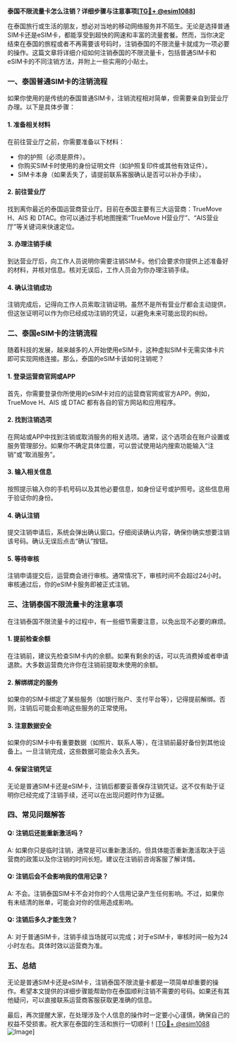**泰国不限流量卡怎么注销？详细步骤与注意事项[[TG💪+ @esim1088](https://t.me/s/esim1088)]**

在泰国旅行或生活的朋友，想必对当地的移动网络服务并不陌生。无论是选择普通SIM卡还是eSIM卡，都能享受到超快的网速和丰富的流量套餐。然而，当你决定结束在泰国的旅程或者不再需要该号码时，注销泰国的不限流量卡就成为一项必要的操作。这篇文章将详细介绍如何注销泰国的不限流量卡，包括普通SIM卡和eSIM卡的不同注销方法，并附上一些实用的小贴士。

### **一、泰国普通SIM卡的注销流程**

如果你使用的是传统的泰国普通SIM卡，注销流程相对简单，但需要亲自到营业厅办理。以下是具体步骤：

#### **1. 准备相关材料**
在前往营业厅之前，你需要准备以下材料：
- 你的护照（必须是原件）。
- 你购买SIM卡时使用的身份证明文件（如护照复印件或其他有效证件）。
- SIM卡本身（如果丢失了，请提前联系客服确认是否可以补办手续）。

#### **2. 前往营业厅**
找到离你最近的泰国运营商营业厅。目前在泰国主要有三大运营商：TrueMove H、AIS 和 DTAC。你可以通过手机地图搜索“TrueMove H营业厅”、“AIS营业厅”等关键词来快速定位。

#### **3. 办理注销手续**
到达营业厅后，向工作人员说明你需要注销SIM卡。他们会要求你提供上述准备好的材料，并核对信息。核对无误后，工作人员会为你办理注销手续。

#### **4. 确认注销成功**
注销完成后，记得向工作人员索取注销证明。虽然不是所有营业厅都会主动提供，但这张证明可以作为你已经成功注销的凭证，以避免未来可能出现的纠纷。

### **二、泰国eSIM卡的注销流程**

随着科技的发展，越来越多的人开始使用eSIM卡，这种虚拟SIM卡无需实体卡片即可实现网络连接。那么，泰国的eSIM卡该如何注销呢？

#### **1. 登录运营商官网或APP**
首先，你需要登录你所使用的eSIM卡对应的运营商官网或官方APP。例如，TrueMove H、AIS 或 DTAC 都有各自的官方网站和应用程序。

#### **2. 找到注销选项**
在网站或APP中找到注销或取消服务的相关选项。通常，这个选项会在账户设置或服务管理部分。如果你不确定具体位置，可以尝试使用站内搜索功能输入“注销”或“取消服务”。

#### **3. 输入相关信息**
按照提示输入你的手机号码以及其他必要信息，如身份证号或护照号。这些信息用于验证你的身份。

#### **4. 确认注销**
提交注销申请后，系统会弹出确认窗口。仔细阅读确认内容，确保你确实想要注销该号码。确认无误后点击“确认”按钮。

#### **5. 等待审核**
注销申请提交后，运营商会进行审核。通常情况下，审核时间不会超过24小时。审核通过后，你的eSIM卡服务即被正式注销。

### **三、注销泰国不限流量卡的注意事项**

在注销泰国不限流量卡的过程中，有一些细节需要注意，以免出现不必要的麻烦。

#### **1. 提前检查余额**
在注销前，建议先检查SIM卡内的余额。如果有剩余的话，可以先消费掉或者申请退款。大多数运营商允许你在注销前提取未使用的余额。

#### **2. 解绑绑定的服务**
如果你的SIM卡绑定了某些服务（如银行账户、支付平台等），记得提前解绑。否则，注销后可能会影响这些服务的正常使用。

#### **3. 注意数据安全**
如果你的SIM卡中有重要数据（如照片、联系人等），在注销前最好备份到其他设备上。一旦注销完成，这些数据可能会永久丢失。

#### **4. 保留注销凭证**
无论是普通SIM卡还是eSIM卡，注销后都要妥善保存注销凭证。这不仅有助于证明你已经完成了注销手续，还可以在出现问题时作为证据。

### **四、常见问题解答**

#### **Q: 注销后还能重新激活吗？**
A: 如果你只是临时注销，通常是可以重新激活的。但具体能否重新激活取决于运营商的政策以及你注销的时间长短。建议在注销前咨询客服了解详情。

#### **Q: 注销后会不会影响我的信用记录？**
A: 不会。注销泰国SIM卡不会对你的个人信用记录产生任何影响。不过，如果你有未结清的账单，可能会对你的信用造成影响。

#### **Q: 注销后多久才能生效？**
A: 对于普通SIM卡，注销手续当场就可以完成；对于eSIM卡，审核时间一般为24小时左右。具体时效以运营商为准。

### **五、总结**

无论是普通SIM卡还是eSIM卡，注销泰国不限流量卡都是一项简单却重要的操作。希望本文提供的详细步骤能帮助你在泰国顺利注销不需要的号码。如果还有其他疑问，可以直接联系运营商客服获取更准确的信息。

最后，再次提醒大家，在处理涉及个人信息的操作时一定要小心谨慎，确保自己的权益不受损害。祝大家在泰国的生活和旅行一切顺利！[[TG💪+ @esim1088](https://t.me/s/esim1088) ![Image](https://i.postimg.cc/4NQfJmqS/Snipaste-2025-05-13-00-14-12.png)]